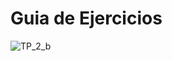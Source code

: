 # Guia de Ejercicios

![TP_2_b](https://github.com/Pabloot2023/ORT_THP_2023_Java/assets/142069541/3790291e-ee5c-436a-92f7-34e41b8bbe6c)